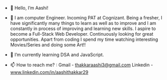 - 👋 Hello, I’m Aashi!

- 👀 I am computer Engineer. Incoming PAT at Cognizant. Being a fresher, I have significantly many things to learn as well as to improve and I am constantly in process of improving and learning new skills.
      I aspire to become a Full-Stack Web Developer. 
      Continuously looking for great opportunities.
      Apart from coding I spend my time watching interesting Movies/Series and doing some Art!!
      
- 🌱 I’m currently learning DSA and JavaScript.

- 📫 How to reach me? : Gmail - thakkaraashi3@gmail.com
                         Linkedin - www.linkedin.com/in/aashithakkar29

<!---
aashi2912/aashi2912 is a ✨ special ✨ repository because its `README.md` (this file) appears on your GitHub profile.
You can click the Preview link to take a look at your changes.
--->
